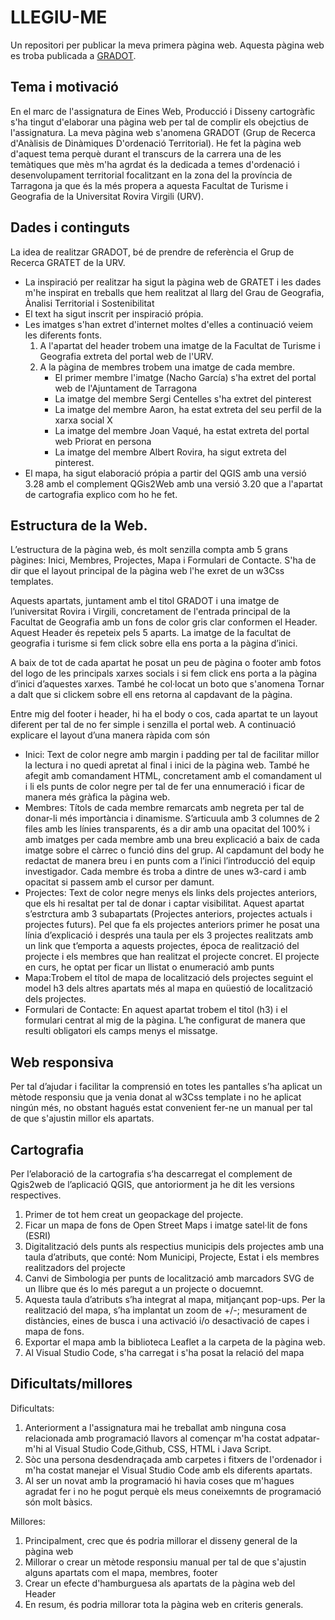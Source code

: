 # LLEGIU-ME
Un repositori per publicar la meva primera pàgina web. Aquesta pàgina web es troba publicada a [GRADOT](https://albertroviraduch.github.io/GRADOT/).

## Tema i motivació
En el marc de l'assignatura de Eines Web, Producció i Disseny cartogràfic s'ha tingut d'elaborar una pàgina web per tal de complir els obejctius de l'assignatura. La meva pàgina web s'anomena GRADOT (Grup de Recerca d'Anàlisis de Dinàmiques D'ordenació Territorial). He fet la pàgina web d'aquest tema perquè durant el transcurs de la carrera una de les temàtiques que mès m'ha agrdat és la dedicada a temes d'ordenació i desenvolupament territorial focalitzant en la zona del la província de Tarragona ja que és la més propera a aquesta Facultat de Turisme i Geografia de la Universitat Rovira Virgili (URV).  

## Dades i continguts
La idea de realitzar GRADOT, bé de prendre de referència el Grup de Recerca GRATET de la URV.

- La inspiració per realitzar ha sigut la pàgina web de GRATET i les dades m'he inspirat en treballs que hem realitzat al llarg del Grau de Geografia, Ànalisi Territorial i Sostenibilitat 
- El text ha sigut inscrit per inspiració própia. 
- Les imatges s'han extret d'internet moltes d'elles a continuació veiem les diferents fonts. 
  1. A l'apartat del header trobem una imatge de la Facultat de Turisme i Geografia extreta del portal web de l'URV.
  2. A la pàgina de membres trobem una imatge de cada membre.
     - El primer membre l'imatge (Nacho García) s'ha extret del portal web de l'Ajuntament de Tarragona
     - La imatge del membre Sergi Centelles s'ha extret del pinterest
     - La imatge del membre Aaron, ha estat extreta del seu perfil de la xarxa social X
     - La imatge del membre Joan Vaqué, ha estat extreta del portal web Priorat en persona
     - La imatge del membre Albert Rovira, ha sigut extreta del pinterest. 
- El mapa, ha sigut elaboració própia a partir del QGIS amb una versió 3.28 amb el complement QGis2Web amb una versió 3.20 que a l'apartat de cartografia explico com ho he fet. 


## Estructura de la Web. 
L’estructura de la pàgina web, és molt senzilla compta amb 5 grans pàgines: Inici, Membres, Projectes, Mapa i Formulari de Contacte. S'ha de dir que el layout principal de la pàgina web l'he exret de un w3Css templates. 

Aquests apartats, juntament amb el titol GRADOT i una imatge de l’universitat Rovira i Virgili, concretament de l'entrada principal de la Facultat de Geografia amb un fons de color gris clar conformen el Header. Aquest Header és repeteix pels 5 aparts. La imatge de la facultat de geografia i turisme si fem click sobre ella ens porta a la pàgina d’inici.  

A baix de tot de cada apartat he posat un peu de pàgina o footer amb fotos del logo de les principals xarxes socials i si fem click ens porta a la pàgina d’inici d’aquestes xarxes. També he col·locat un boto que s'anomena Tornar a dalt que si clickem sobre ell ens retorna al capdavant de la pàgina. 

Entre mig del footer i header, hi ha el body o cos, cada apartat te un layout diferent per tal de no fer simple i senzilla el portal web. A continuació explicare el layout d’una manera ràpida com són
  - Inici: Text de color negre amb margin i padding per tal de facilitar millor la lectura i no quedi apretat al final i inici de la pàgina web. També he afegit amb comandament HTML, concretament amb el               comandament ul i li  els punts de color negre per tal de fer una ennumeració i ficar de manera més gràfica la pàgina web.
  - Membres: Títols de cada membre remarcats amb negreta per tal de donar-li més importància i dinamisme. S’articuula amb 3 columnes de 2 files amb les línies  transparents, és a dir amb una opacitat del 100% i       amb imatges per cada membre amb una breu explicació a baix de cada imatge sobre el càrrec o funció dins del grup. Al capdamunt del body he redactat de manera breu i en punts com a l’inici                          l’introducció del equip investigador. Cada membre és troba a dintre de unes w3-card i amb opacitat si passem amb el cursor per damunt.  
  - Projectes: Text de color negre menys els links dels projectes anteriors, que els hi resaltat per tal de donar i captar visibilitat. Aquest apartat s’estrctura amb 3 subapartats (Projectes anteriors, projectes     actuals i projectes futurs). Pel que fa els projectes anteriors primer he posat una línia d’explicació i després una taula per els 3 projectes realitzats amb un link que t’emporta a aquests projectes, época       de realització del projecte i els membres que han realitzat el projecte concret. El  projecte en curs, he  optat per ficar un llistat o enumeració amb punts
  - Mapa:Trobem el títol de mapa de localització dels projectes seguint el model h3 dels altres apartats més al mapa en quüestió de localització dels projectes. 
  - Formulari de Contacte: En aquest apartat trobem el titol (h3) i el formulari centrat al mig de la pàgina. L’he configurat de manera que resulti obligatori els camps menys el missatge. 


## Web responsiva
Per tal d’ajudar i facilitar la comprensió en totes les pantalles s’ha aplicat un mètode responsiu que ja venia donat al w3Css template i no he aplicat ningún més, no obstant hagués estat convenient fer-ne un manual per tal de que s'ajustin millor els apartats. 

## Cartografia
Per l’elaboració de la cartografia s’ha descarregat el complement de Qgis2web de l’aplicació QGIS, que antoriorment ja he dit les versions respectives. 
1. Primer de tot hem creat un geopackage del projecte.
2. Ficar un mapa de fons de Open Street Maps i imatge satel·lit de fons (ESRI)
3. Digitalització dels punts als respectius municipis dels projectes amb una taula d’atributs, que conté: Nom Municipi, Projecte, Estat i els membres realitzadors del projecte
4. Canvi de Simbologia per punts de localització amb marcadors SVG de un llibre que és lo més paregut a un projecte o docuemnt. 
5. Aquesta taula d’atributs s’ha integrat al mapa, mitjançant pop-ups. Per la realització del mapa, s’ha implantat un zoom de +/-; mesurament de distàncies, eines de busca i una activació i/o desactivació de         capes i mapa de fons. 
6. Exportar el mapa amb la biblioteca Leaflet a la carpeta de la pàgina web.
7. Al Visual Studio Code, s'ha carregat i s'ha posat la relació del mapa


## Dificultats/millores
Dificultats: 

1. Anteriorment a l'assignatura mai he treballat amb ninguna cosa relacionada amb programació llavors al començar m'ha costat adpatar-m'hi al Visual Studio Code,Github, CSS, HTML i Java Script.
2. Sòc una persona desdendraçada amb carpetes i fitxers de l'ordenador i m'ha costat manejar el Visual Studio Code amb els diferents apartats.
3. Al ser un novat amb la programació hi havia coses que m'hagues agradat fer i no he pogut perquè els meus coneixemnts de programació són molt bàsics.

Millores: 
1. Principalment, crec que és podria millorar el disseny general de la pàgina web
2. Millorar o crear un mètode responsiu manual per tal de que s'ajustin alguns apartats com el mapa, membres, footer
3. Crear un efecte d'hamburguesa als apartats de la pàgina web del Header
5. En resum, és podria millorar tota la pàgina web en criteris generals. 
